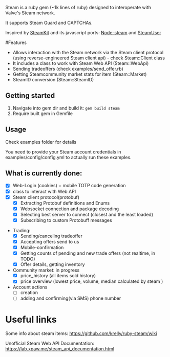 Steam is a ruby gem (~1k lines of ruby) designed to interoperate with Valve's Steam network.

It supports Steam Guard and CAPTCHAs.

Inspired by  [SteamKit](https://github.com/SteamRE/SteamKit) and its javascript ports: [Node-steam](https://github.com/seishun/node-steam) and [SteamUser](https://github.com/DoctorMcKay/node-steam-user)

#Features
 - Allows interaction with the Steam network via the Steam client protocol (using reverse-engineered Steam client api) - check Steam::Client class
 - It includes a class to work with Steam Web API (Steam::WebApi)
 - Sending tradeoffers (check examples/send_offer.rb)
 - Getting Steamcommunity market stats for item (Steam::Market)
 - SteamID conversion (Steam::SteamID)


## Getting started
1. Navigate into gem dir and build it:
`gem build steam`
2. Require built gem in Gemfile

## Usage
Check examples folder for details

You need to provide your Steam account credentials in examples/config/config.yml to actually run these examples.



## What is currently done:
- [x] Web-Login (cookies) + mobile TOTP code generation
- [x] class to interact with Web API 
- [x] Steam client protocol(protobuf)
  - [x] Extracting Protobuf definitions and Enums
  - [x] Websocket connection and package decoding
  - [x] Selecting best server to connect (closest and the least loaded) 
   - [x] Subscribing to custom Protobuff messages
- Trading:
    - [x] Sending/canceling tradeoffer 
    - [x] Accepting offers send to us 
    - [x] Mobile-confirmation 
    - [x] Getting counts of pending and new trade offers (not realtime, in TODO)
    - [x] Offer details, getting inventory
- Community market: in progress
    - [x] price_history (all items sold history)
    - [x] price overview (lowest price, volume, median calculated by steam )
- Account actions
    - [ ] creation 
    - [ ] adding and confirming(via SMS) phone number 

# Useful links
Some info about steam items: https://github.com/krelly/ruby-steam/wiki

Unofficial Steam Web API Documentation:
 https://lab.xpaw.me/steam_api_documentation.html